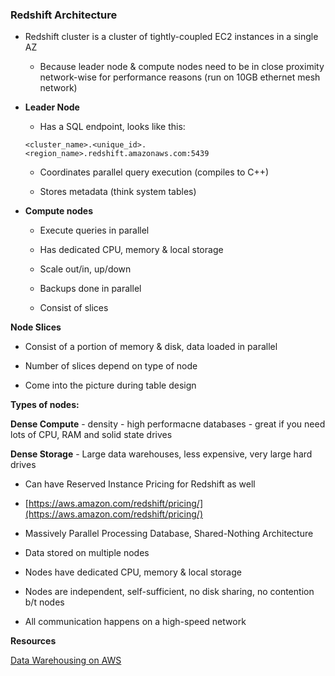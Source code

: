 ### Redshift Architecture

* Redshift cluster is a cluster of tightly-coupled EC2 instances in a single AZ

    * Because leader node & compute nodes need to be in close proximity network-wise for performance reasons (run on 10GB ethernet mesh network)

* **Leader Node**

    * Has a SQL endpoint, looks like this: 
    
    `<cluster_name>.<unique_id>.<region_name>.redshift.amazonaws.com:5439`

    * Coordinates parallel query execution (compiles to C++)

    * Stores metadata (think system tables)

* **Compute nodes**

    * Execute queries in parallel

    * Has dedicated CPU, memory & local storage

    * Scale out/in, up/down

    * Backups done in parallel

    * Consist of slices

**Node Slices** 

* Consist of a portion of memory & disk, data loaded in parallel

* Number of slices depend on type of node

* Come into the picture during table design

**Types of nodes:**

**Dense Compute** - density - high performacne databases - great if you need lots of CPU, RAM and solid state drives

**Dense Storage** - Large data warehouses, less expensive, very large hard drives

* Can have Reserved Instance Pricing for Redshift as well

* [https://aws.amazon.com/redshift/pricing/](https://aws.amazon.com/redshift/pricing/)

* Massively Parallel Processing Database, Shared-Nothing Architecture

* Data stored on multiple nodes

* Nodes have dedicated CPU, memory & local storage

* Nodes are independent, self-sufficient, no disk sharing, no contention b/t nodes

* All communication happens on a high-speed network

**Resources**

[Data Warehousing on AWS](https://d0.awsstatic.com/whitepapers/enterprise-data-warehousing-on-aws.pdf)
